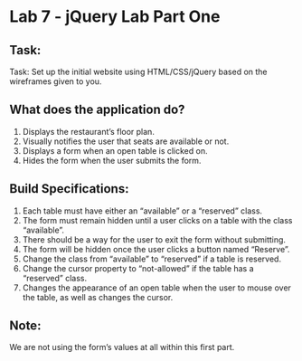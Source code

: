# Lab 7 - jQuery Lab Part One

## Task:
Task: Set up the initial website using HTML/CSS/jQuery based on the wireframes given to you.

## What does the application do?
1. Displays the restaurant’s floor plan.
2. Visually notifies the user that seats are available or not.
3. Displays a form when an open table is clicked on.
4. Hides the form when the user submits the form.

## Build Specifications:
1. Each table must have either an “available” or a “reserved” class.
2. The form must remain hidden until a user clicks on a table with the class “available”.
3. There should be a way for the user to exit the form without submitting.
4. The form will be hidden once the user clicks a button named “Reserve”.
5. Change the class from “available” to “reserved” if a table is reserved.
6. Change the cursor property to “not-allowed” if the table has a “reserved” class.
7. Changes the appearance of an open table when the user to mouse over the table, as well as changes the cursor.

## Note:
We are not using the form’s values at all within this first part.
